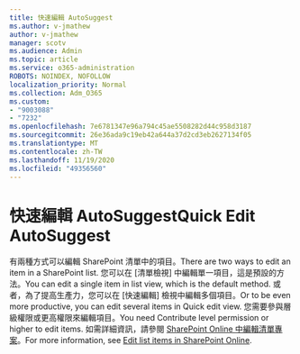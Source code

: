 ```yaml
---
title: 快速編輯 AutoSuggest
ms.author: v-jmathew
author: v-jmathew
manager: scotv
ms.audience: Admin
ms.topic: article
ms.service: o365-administration
ROBOTS: NOINDEX, NOFOLLOW
localization_priority: Normal
ms.collection: Adm_O365
ms.custom:
- "9003088"
- "7232"
ms.openlocfilehash: 7e6781347e96a794c45ae5508282d44c958d3187
ms.sourcegitcommit: 26e36ada9c19eb42a644a37d2cd3eb2627134f05
ms.translationtype: MT
ms.contentlocale: zh-TW
ms.lasthandoff: 11/19/2020
ms.locfileid: "49356560"
---
```

# <a name="quick-edit-autosuggest"></a><span data-ttu-id="1d295-102">快速編輯 AutoSuggest</span><span class="sxs-lookup"><span data-stu-id="1d295-102">Quick Edit AutoSuggest</span></span>

<span data-ttu-id="1d295-103">有兩種方式可以編輯 SharePoint 清單中的項目。</span><span class="sxs-lookup"><span data-stu-id="1d295-103">There are two ways to edit an item in a SharePoint list.</span></span> <span data-ttu-id="1d295-104">您可以在 [清單檢視] 中編輯單一項目，這是預設的方法。</span><span class="sxs-lookup"><span data-stu-id="1d295-104">You can edit a single item in list view, which is the default method.</span></span> <span data-ttu-id="1d295-105">或者，為了提高生產力，您可以在 [快速編輯] 檢視中編輯多個項目。</span><span class="sxs-lookup"><span data-stu-id="1d295-105">Or to be even more productive, you can edit several items in Quick edit view.</span></span> <span data-ttu-id="1d295-106">您需要參與層級權限或更高權限來編輯項目。</span><span class="sxs-lookup"><span data-stu-id="1d295-106">You need Contribute level permission or higher to edit items.</span></span> <span data-ttu-id="1d295-107">如需詳細資訊，請參閱 [SharePoint Online 中編輯清單專案](https://support.microsoft.com/office/dac1a1c3-a80b-4082-ba57-715cf613d0f7)。</span><span class="sxs-lookup"><span data-stu-id="1d295-107">For more information, see [Edit list items in SharePoint Online](https://support.microsoft.com/office/dac1a1c3-a80b-4082-ba57-715cf613d0f7).</span></span>

